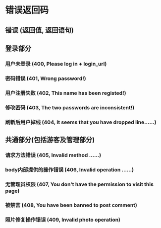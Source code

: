 # 错误返回码

## 错误 (返回值, 返回语句)


## 登录部分

### 用户未登录 (400, Please log in + login_url)

### 密码错误 (401, Wrong password!)

### 用户注册失败 (402, This name has been registed!)

### 修改密码 (403, The two passwords are inconsistent!)

### 刷新后用户掉线 (404, It seems that you have dropped line......)


## 共通部分(包括游客及管理部分)

### 请求方法错误 (405, Invalid method ......)

### body内部提供的操作错误 (406, Invalid operation ......)

### 无管理员权限 (407, You don't have the permission to visit this page)

### 被禁言 (408, You have been banned to post comment)

### 照片修复操作错误 (409, Invalid photo operation)

